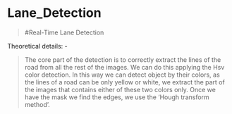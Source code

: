 # Lane_Detection
> #Real-Time Lane Detection

Theoretical details: -
> The core part of the detection is to correctly extract the lines of the road from all the rest of the images. 
> We can do this applying the Hsv color detection. 
> In this way we can detect object by their colors, as the lines of a road can be only yellow or white, we extract the part of the images that contains either of 
> these two colors only. 
> Once we have the mask we find the edges, we use the ‘Hough 
transform method’.
